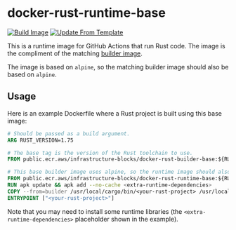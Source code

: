 # docker-rust-runtime-base
[![Build Image](https://github.com/infrastructure-blocks/docker-rust-runtime-base/actions/workflows/build-image.yml/badge.svg)](https://github.com/infrastructure-blocks/docker-rust-runtime-base/actions/workflows/build-image.yml)
[![Update From Template](https://github.com/infrastructure-blocks/docker-rust-runtime-base/actions/workflows/update-from-template.yml/badge.svg)](https://github.com/infrastructure-blocks/docker-rust-runtime-base/actions/workflows/update-from-template.yml)

This is a runtime image for GitHub Actions that run Rust code. The image is the compliment of the matching 
[builder image](https://github.com/infrastructure-blocks/docker-rust-builder-base/).

The image is based on `alpine`, so the matching builder image should also be based on `alpine`.

## Usage

Here is an example Dockerfile where a Rust project is built using this base image:

```Dockerfile
# Should be passed as a build argument.
ARG RUST_VERSION=1.75

# The base tag is the version of the Rust toolchain to use.
FROM public.ecr.aws/infrastructure-blocks/docker-rust-builder-base:${RUST_VERSION} as builder

# This base builder image uses alpine, so the runtime image should also use alpine.
FROM public.ecr.aws/infrastructure-blocks/docker-rust-runtime-base:${RUST_VERSION}
RUN apk update && apk add --no-cache <extra-runtime-dependencies>
COPY --from=builder /usr/local/cargo/bin/<your-rust-project> /usr/local/bin/<your-rust-project>
ENTRYPOINT ["<your-rust-project>"]
```

Note that you may need to install some runtime libraries (the `<extra-runtime-dependencies>` placeholder shown
in the example).
